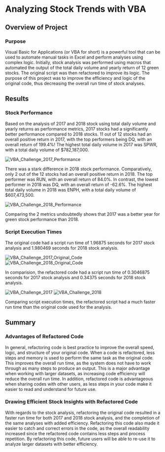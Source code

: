 # Analyzing Stock Trends with VBA

## Overview of Project

### Purpose

Visual Basic for Applications (or VBA for short) is a powerful tool that can be used to automate manual tasks in Excel and perform analyses using complex logic. Initially, stock analysis was performed using macros that automated the output of the total daily volume and yearly return of 12 green stocks. The original script was then refactored to improve its logic. The purpose of this project was to improve the efficiency and logic of the original code, thus decreasing the overall run time of stock analyses.

## Results

### Stock Performance

Based on the analysis of 2017 and 2018 stock using total daily volume and yearly returns as performance metrics, 2017 stocks had a significantly better performance compared to 2018 stocks. 11 out of 12 stocks had an overall positive return in 2017, with the top performers being DQ, with an overall return of 199.4%! The highest total daily volume in 2017 was SPWR, with a total daily volume of $782,187,000.

![VBA_Challenge_2017_Performance](https://user-images.githubusercontent.com/96188669/188319844-97e4101d-699b-43f1-9a64-019a3c23aeb9.png)

There was a stark difference in 2018 stock performance. Comparatively, only 2 out of the 12 stocks had an overall positive return in 2018. The top performer was RUN, with an overall return of 84.0%. In contrast, the lowest performer in 2018 was DQ, with an overall return of -62.6%. The highest total daily volume in 2018 was ENPH, with a total daily volume of $607,473,500. 

![VBA_Challenge_2018_Performance](https://user-images.githubusercontent.com/96188669/188319854-789c61be-cef9-4609-a45d-bc3589d1ef0b.png)

Comparing the 2 metrics undoubtedly shows that 2017 was a better year for green stock performance than 2018.

### Script Execution Times

 The original code had a script run time of 1.96875 seconds for 2017 stock analysis and 1.980469 seconds for 2018 stock analysis.
 
![VBA_Challenge_2017_Original_Code](https://user-images.githubusercontent.com/96188669/188319879-9df328b9-a0be-4133-b26e-dd9cf7dbf87d.png)
![VBA_Challenge_2018_Original_Code](https://user-images.githubusercontent.com/96188669/188319884-d080b7b4-5960-4508-aaec-1c5a2efb593c.png)


In comparision, the refactored code had a script run time of 0.3046875 seconds for 2017 stock analysis and 0.34375 seconds for 2018 stock analysis. 

![VBA_Challenge_2017](https://user-images.githubusercontent.com/96188669/188319916-456c4fc0-4514-4570-ba08-0abb42f8d16f.png)
![VBA_Challenge_2018](https://user-images.githubusercontent.com/96188669/188319923-76344b88-070a-49c1-8e1d-f16455c6d198.png)


Comparing script execution times, the refactored script had a much faster run time than the original code used for the analysis.

## Summary

### Advantages of Refactored Code

In general, refactoring code is best practice to improve the overall speed, logic, and structure of your original code. When a code is refactored, less steps and memory is used to perform the same task as the original code. This improves the overall run time, as the system does not have to work through as many steps to produce an output. This is a major advantage when working with larger datasets, as increasing code efficiency will reduce the overall run time. In addition, refactored code is advantageous when sharing codes with other users, as less steps in your code make it easier to read and understand for future use.

### Drawing Efficient Stock Insights with Refactored Code

With regards to the stock analysis, refactoring the original code resulted in a faster run time for both 2017 and 2018 stock analysis, and the completion of the same analyses with added efficiency. Refactoring this code also made it easier to catch and correct errors in the code, as the overall readability increased since the refactored code contains less steps and process repetition. By refactoring this code, future users will be able to re-use it to analyze larger datasets with better efficiency.

